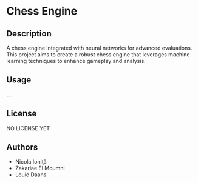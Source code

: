 # Chess Engine

## Description
A chess engine integrated with neural networks for advanced evaluations. This project aims to create a robust chess engine that leverages machine learning techniques to enhance gameplay and analysis.

## Usage
...

## License
NO LICENSE YET

## Authors
- Nicola Ioniţă
- Zakariae El Moumni
- Louie Daans